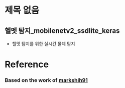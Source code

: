 # 제목 없음

## 헬멧 탐지_mobilenetv2_ssdlite_keras

- 헬멧 탐지를 위한 실시간 물체 탐지

# Reference

### Based on the work of  [markshih91](https://github.com/markshih91/mobilenet_v2_ssdlite_keras)